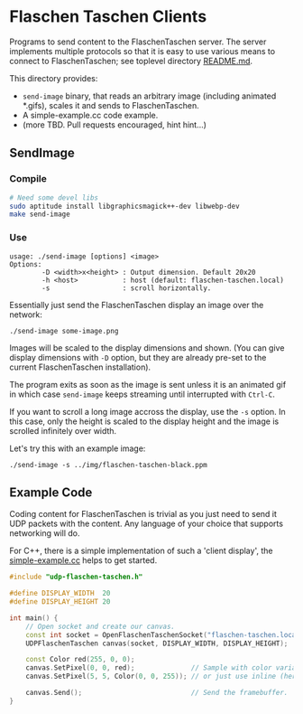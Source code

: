 Flaschen Taschen Clients
========================

Programs to send content to the FlaschenTaschen server. The server implements
multiple protocols so that it is easy to use various means to connect to
FlaschenTaschen; see toplevel
directory [README.md](../README.md#getting-pixels-on-flaschen-taschen).

This directory provides:
  * `send-image` binary, that reads an arbitrary image (including
    animated *.gifs), scales it and sends to FlaschenTaschen.
  * A simple-example.cc code example.
  * (more TBD. Pull requests encouraged, hint hint...)

## SendImage

### Compile
```bash
# Need some devel libs
sudo aptitude install libgraphicsmagick++-dev libwebp-dev
make send-image
```

### Use
```
usage: ./send-image [options] <image>
Options:
        -D <width>x<height> : Output dimension. Default 20x20
        -h <host>           : host (default: flaschen-taschen.local)
        -s                  : scroll horizontally.
```

Essentially just send the FlaschenTaschen display an image over the network:

```
./send-image some-image.png
```

Images will be scaled to the display dimensions and shown.
(You can give display dimensions with `-D` option, but they are already pre-set
to the current FlaschenTaschen installation).

The program exits as soon as the image is sent unless it is an animated gif in
which case `send-image` keeps streaming until interrupted with `Ctrl-C`.

If you want to scroll a long image accross the display, use the `-s` option. In
this case, only the height is scaled to the display height and the image is
scrolled infinitely over width.

Let's try this with an example image:

```
./send-image -s ../img/flaschen-taschen-black.ppm
```

## Example Code

Coding content for FlaschenTaschen is trivial as you just need to send it UDP
packets with the content. Any language of your choice that supports networking
will do.

For C++, there is a simple implementation of such a 'client display', the
[simple-example.cc](./simple-example.cc) helps to get started.

```c++
#include "udp-flaschen-taschen.h"

#define DISPLAY_WIDTH  20
#define DISPLAY_HEIGHT 20

int main() {
    // Open socket and create our canvas.
    const int socket = OpenFlaschenTaschenSocket("flaschen-taschen.local");
    UDPFlaschenTaschen canvas(socket, DISPLAY_WIDTH, DISPLAY_HEIGHT);

    const Color red(255, 0, 0);
    canvas.SetPixel(0, 0, red);              // Sample with color variable.
    canvas.SetPixel(5, 5, Color(0, 0, 255)); // or just use inline (here: blue).

    canvas.Send();                           // Send the framebuffer.
}
```
